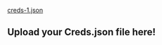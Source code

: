 [creds-1.json](https://github.com/salmanytofficial/XLICON-V3-MD/files/15017576/creds-1.json)
## Upload your Creds.json file here!
